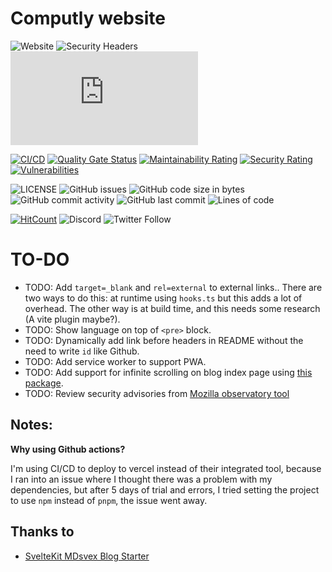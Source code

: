 # Computly website

![Website](https://img.shields.io/website?url=https%3A%2F%2Fwww.computly.me&color=00ec0a)
![Security Headers](https://img.shields.io/security-headers?url=https%3A%2F%2Fwww.computly.me&color=4ba62c)
![Mozilla HTTP Observatory Grade](https://img.shields.io/mozilla-observatory/grade-score/computly.me?publish&color=2034b6)

[![CI/CD](https://github.com/computly/computly/actions/workflows/ci-cd.yml/badge.svg)](https://github.com/computly/computly/actions/workflows/ci-cd.yml)
[![Quality Gate Status](https://sonarcloud.io/api/project_badges/measure?project=computly_computly&metric=alert_status)](https://sonarcloud.io/summary/new_code?id=computly_computly)
[![Maintainability Rating](https://sonarcloud.io/api/project_badges/measure?project=computly_computly&metric=sqale_rating)](https://sonarcloud.io/summary/new_code?id=computly_computly)
[![Security Rating](https://sonarcloud.io/api/project_badges/measure?project=computly_computly&metric=security_rating)](https://sonarcloud.io/summary/new_code?id=computly_computly)
[![Vulnerabilities](https://sonarcloud.io/api/project_badges/measure?project=computly_computly&metric=vulnerabilities)](https://sonarcloud.io/summary/new_code?id=computly_computly)

![LICENSE](https://img.shields.io/github/license/computly/computly?style=flat&color=fcdaff)
![GitHub issues](https://img.shields.io/github/issues/computly/computly?color=fdf629)
![GitHub code size in bytes](https://img.shields.io/github/languages/code-size/computly/computly?color=c4fff9&label=Repo%20size)
![GitHub commit activity](https://img.shields.io/github/commit-activity/m/computly/computly)
![GitHub last commit](https://img.shields.io/github/last-commit/computly/computly?color=9897fc)
![Lines of code](https://img.shields.io/tokei/lines/github/computly/computly?color=e63977)

[![HitCount](https://hits.dwyl.com/computly/computly.svg?style=flat&show=unique)](http://hits.dwyl.com/computly/computly)
![Discord](https://img.shields.io/discord/963931940522704966?color=fffffa)
![Twitter Follow](https://img.shields.io/twitter/follow/computly?style=social)

# TO-DO

- TODO: Add `target=_blank` and `rel=external` to external links..
  There are two ways to do this: at runtime using `hooks.ts` but this adds a lot of overhead.
  The other way is at build time, and this needs some research (A vite plugin maybe?).
- TODO: Show language on top of `<pre>` block.
- TODO: Dynamically add link before headers in README without the need to write `id` like Github.
- TODO: Add service worker to support PWA.
- TODO: Add support for infinite scrolling on blog index page using [this package](https://github.com/skayo/svelte-infinite-loading).
- TODO: Review security advisories from [Mozilla observatory tool](https://observatory.mozilla.org/analyze/computly.me)

## Notes:

**Why using Github actions?**

I'm using CI/CD to deploy to vercel instead of their integrated tool, because I ran into an issue where I thought there was a problem with my dependencies, but after 5 days of trial and errors, I tried setting the project to use `npm` instead of `pnpm`, the issue went away.

## Thanks to

- [SvelteKit MDsvex Blog Starter](https://github.com/rodneylab/sveltekit-blog-mdx)
